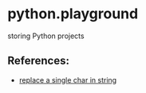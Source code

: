 # python.playground
storing Python projects

## References:
- [replace a single char in string](https://stackoverflow.com/questions/1228299/changing-one-character-in-a-string)